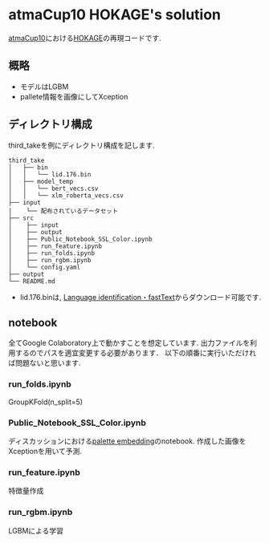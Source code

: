 # atmaCup10 HOKAGE's solution

[atmaCup10](https://www.guruguru.science/competitions/16/)における[HOKAGE](https://www.guruguru.science/HOKAGE149)の再現コードです.

## 概略
* モデルはLGBM
* pallete情報を画像にしてXception

## ディレクトリ構成
third_takeを例にディレクトリ構成を記します.

```
third_take
│   ├── bin
│   │   └── lid.176.bin
│   ├── model_temp
│   │   └── bert_vecs.csv
│   │   └── xlm_roberta_vecs.csv
├── input
│    └── 配布されているデータセット
├── src
│    ├── input
│    ├── output
│    ├── Public_Notebook_SSL_Color.ipynb
│    ├── run_feature.ipynb
│    ├── run_folds.ipynb
│    ├── run_rgbm.ipynb
│    └── config.yaml
├── output
└── README.md
```

* lid.176.binは, [Language identification・fastText](https://fasttext.cc/docs/en/language-identification.html)からダウンロード可能です.

## notebook
全てGoogle Colaboratory上で動かすことを想定しています.
出力ファイルを利用するのでパスを適宜変更する必要があります．
以下の順番に実行いただければ問題ないと思います.

### run_folds.ipynb
GroupKFold(n_split=5)

### Public_Notebook_SSL_Color.ipynb
ディスカッションにおける[palette embedding](https://www.guruguru.science/competitions/16/discussions/fddee5ac-f7a1-4ed6-bac6-fbc81668a465/)のnotebook.
作成した画像をXceptionを用いて予測.

### run_feature.ipynb
特徴量作成

### run_rgbm.ipynb
LGBMによる学習




